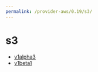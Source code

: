 ```yaml
---
permalink: /provider-aws/0.19/s3/
---
```


# s3



* [v1alpha3](v1alpha3/index.md)
* [v1beta1](v1beta1/index.md)